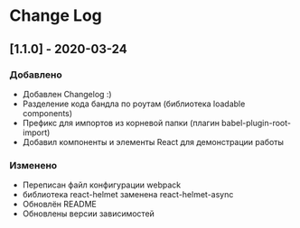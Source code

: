# Change Log
 
## [1.1.0] - 2020-03-24
 
### Добавлено

- Добавлен Changelog :)
- Разделение кода бандла по роутам (библиотека loadable components)
- Префикс для импортов из корневой папки (плагин babel-plugin-root-import)
- Добавил компоненты и элементы React для демонcтрации работы
 
### Изменено
  
- Переписан файл конфигурации webpack
- библиотека react-helmet заменена react-helmet-async
- Обновлён README
- Обновлены версии зависимостей
